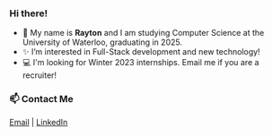 ### Hi there!
- 🤝 My name is **Rayton** and I am studying Computer Science at the University of Waterloo, graduating in 2025.
- ✨ I’m interested in Full-Stack development and new technology!
- 💻 I'm looking for Winter 2023 internships. Email me if you are a recruiter!

### 📫 Contact Me 
[Email](mailto:raytonlin@gmail.com) | [LinkedIn](https://www.linkedin.com/in/raytonlin2002)

